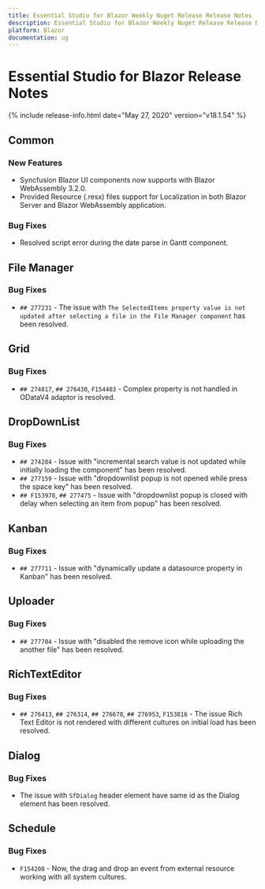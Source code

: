 ```yaml
---
title: Essential Studio for Blazor Weekly Nuget Release Release Notes  
description: Essential Studio for Blazor Weekly Nuget Release Release Notes  
platform: Blazor
documentation: ug
---
```


# Essential Studio for Blazor  Release Notes  

{% include release-info.html date="May 27, 2020"  version="v18.1.54" %} 

##  Common

###    New Features

- Syncfusion Blazor UI components now supports with Blazor WebAssembly 3.2.0.
- Provided Resource (.resx) files support for Localization in both Blazor Server and Blazor WebAssembly application.

###    Bug Fixes

- Resolved script error during the date parse in Gantt component. 

##  File Manager

###    Bug Fixes

- `## 277231` - The issue with `The SelectedItems property value is not updated after selecting a file in the File Manager component` has been resolved.

##  Grid

###    Bug Fixes

- `## 274817`, `## 276430`, `F154403` - Complex property is not handled in ODataV4 adaptor is resolved.

##  DropDownList

###    Bug Fixes

- `## 274284` - Issue with "incremental search value is not updated while initially loading the component" has been resolved.
- `## 277159` - Issue with "dropdownlist popup is not opened while press the space key" has been resolved.
- `## F153978`, `## 277475` - Issue with "dropdownlist popup is closed with delay when selecting an item from popup" has been resolved.

##  Kanban

###    Bug Fixes

- `## 277711` - Issue with "dynamically update a datasource property in Kanban" has been resolved.

##  Uploader

###    Bug Fixes

- `## 277704` - Issue with "disabled the remove icon while uploading the another file" has been resolved.

##  RichTextEditor

###    Bug Fixes

- `## 276413`, `## 276314`, `## 276678`, `## 276953`, `F153816` - The issue Rich Text Editor is not rendered with different cultures on initial load has been resolved.

##  Dialog

###    Bug Fixes

- The issue with `SfDialog` header element have same id as the Dialog element has been resolved.

##  Schedule

###    Bug Fixes

- `F154208` - Now, the drag and drop an event from external resource working with all system cultures.
